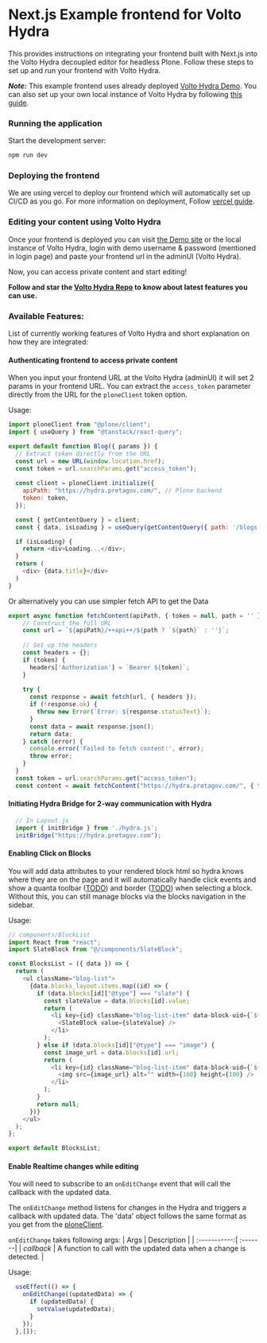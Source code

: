 # Next.js Example frontend for Volto Hydra

This provides instructions on integrating your frontend built with Next.js into the Volto Hydra decoupled editor for headless Plone.
Follow these steps to set up and run your frontend with Volto Hydra.

***Note:*** This example frontend uses already deployed [Volto Hydra Demo](https://hydra.pretagov.com/).
You can also set up your own local instance of Volto Hydra by following [this guide](https://github.com/collective/volto-hydra/?tab=readme-ov-file#test-your-frontend).

### Running the application

Start the development server:
```bash
npm run dev
```

### Deploying the frontend

We are using vercel to deploy our frontend which will automatically set up CI/CD as you go.
For more information on deployment, Follow [vercel guide](https://vercel.com/docs/getting-started-with-vercel).

### Editing your content using Volto Hydra

Once your frontend is deployed you can visit [the Demo site](https://hydra.pretagov.com/) or the local instance of Volto Hydra, login with demo username & password (mentioned in login page) and paste your frontend url in the adminUI (Volto Hydra).

Now, you can access private content and start editing!

**Follow and star the [Volto Hydra Repo](https://github.com/collective/volto-hydra) to know about latest features you can use.**

### Available Features:

List of currently working features of Volto Hydra and short explanation on how they are integrated:

#### Authenticating frontend to access private content

When you input your frontend URL at the Volto Hydra (adminUI) it will set 2 params in your frontend URL. You can extract the `access_token` parameter directly from the URL for the `ploneClient` token option.

Usage:
```js
import ploneClient from "@plone/client";
import { useQuery } from "@tanstack/react-query";

export default function Blog({ params }) {
  // Extract token directly from the URL
  const url = new URL(window.location.href);
  const token = url.searchParams.get("access_token");
  
  const client = ploneClient.initialize({
    apiPath: "https://hydra.pretagov.com/", // Plone backend
    token: token,
  });

  const { getContentQuery } = client;
  const { data, isLoading } = useQuery(getContentQuery({ path: '/blogs' }));

  if (isLoading) {
    return <div>Loading...</div>;
  }
  return (
    <div> {data.title}</div>
  )
}
```
Or alternatively you can use simpler fetch API to get the Data

```js
export async function fetchContent(apiPath, { token = null, path = '' } = {}) {
    // Construct the full URL
    const url = `${apiPath}/++api++/${path ? `${path}` : ''}`;
  
    // Set up the headers
    const headers = {};
    if (token) {
      headers['Authorization'] = `Bearer ${token}`;
    }
  
    try {
      const response = await fetch(url, { headers });
      if (!response.ok) {
        throw new Error(`Error: ${response.statusText}`);
      }
      const data = await response.json();
      return data;
    } catch (error) {
      console.error('Failed to fetch content:', error);
      throw error;
    }
  }
  const token = url.searchParams.get("access_token");
  const content = await fetchContent("https://hydra.pretagov.com/", { token, "/" });
```
#### Initiating Hydra Bridge for 2-way communication with Hydra

```js
  // In Layout.js
  import { initBridge } from './hydra.js';
  initBridge("https://hydra.pretagov.com");
```

#### Enabling Click on Blocks

You will add data attributes to your rendered block html so hydra knows where they are on the page and it
will automatically handle click events and show a quanta toolbar ([TODO](https://github.com/collective/volto-hydra/issues/25)) 
and border ([TODO](https://github.com/collective/volto-hydra/issues/24)) when selecting a block.
Without this, you can still manage blocks via the blocks navigation in the sidebar.

Usage:

```js
// components/BlockList
import React from "react";
import SlateBlock from "@/components/SlateBlock";

const BlocksList = ({ data }) => {
  return (
    <ul className="blog-list">
      {data.blocks_layout.items.map((id) => {
        if (data.blocks[id]["@type"] === "slate") {
          const slateValue = data.blocks[id].value;
          return (
            <li key={id} className="blog-list-item" data-block-uid={`${id}`}>
              <SlateBlock value={slateValue} />
            </li>
          );
        } else if (data.blocks[id]["@type"] === "image") {
          const image_url = data.blocks[id].url;
          return (
            <li key={id} className="blog-list-item" data-block-uid={`${id}`}>
              <img src={image_url} alt="" width={100} height={100} />
            </li>
          );
        }
        return null;
      })}
    </ul>
  );
};

export default BlocksList;
```

#### Enable Realtime changes while editing

You will need to subscribe to an ```onEditChange``` event that will call the callback with the updated data.

The `onEditChange` method listens for changes in the Hydra and triggers a callback with updated data.
The 'data' object follows the same format as you get from the [ploneClient](https://6.docs.plone.org/volto/client/quick-start.html?highlight=data#query-or-mutation-options-factories).

`onEditChange` takes following args:
| Args         | Description |
| :-----------:| :-------|
| *callback*   | A function to call with the updated data when a change is detected. |

Usage:

```js
  useEffect(() => {
    onEditChange((updatedData) => {
      if (updatedData) {
        setValue(updatedData);
      }
    });
  },[]);
```
